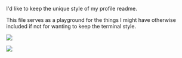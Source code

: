 I'd like to keep the unique style of my profile readme.

This file serves as a playground for the things I might have otherwise
included if not for wanting to keep the terminal style.

![](https://github-readme-stats.vercel.app/api/top-langs/?username=hedyhli&layout=compact&theme=github)

![](https://github-readme-stats.vercel.app/api?username=hedyhli&show_icons=true&rank_icon=percentile&show=reviews,discussions_started,discussions_answered,prs_merged,prs_merged_percentage)
